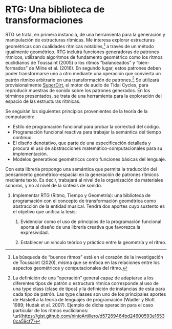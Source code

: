 # RTG: Una biblioteca de transformaciones

RTG se trata, en primera instancia, de una herramienta para la generación y manipulación de estructuras rítmicas. Me interesa explorar estructuras geométricas con cualidades rítmicas notables,[^buenosRitmos] a través de un método igualmente geométrico. RTG incluirá funciones generadoras de patrones rítmicos, utilizando algoritmos de fundamento geométrico como los ritmos euclidianos de Toussaint (2005) o los ritmos “balanceados” y “bien-formados” de Milne et al. (2016). En segundo lugar, estos patrones deben poder transformarse uno a otro mediante una operación que convierta un patrón rítmico arbitrario en una transformación de patrones.[^operación] Se utilizará provisionalmente [SuperDirt](https://github.com/musikinformatik/SuperDirt/), el motor de audio de Tidal Cycles, para reproducir muestras de sonido sobre los patrones generados. En los términos presentados, se trata de una herramienta para la exploración del espacio de las estructuras rítmicas.

[^buenosRitmos]: La búsqueda de “buenos ritmos” está en el corazón de la investigación de Toussaint (2020), misma que se enfoca en las relaciones entre los aspectos geométricos y computacionales del ritmo.

[^operación]: La definición de una “operación” general capaz de adaptarse a los diferentes tipos de patrón o estructura rítmica corresponde al uso de una type class (clase de tipos) y la definición de instancias de esta para cada tipo de patrón. Las type classes son uno de los principales aportes de Haskell a la teoría de lenguajes de programación (Wadler y Blott 1989; Hudak et al. 2007). Ejemplo de dicha operación para el caso particular de los ritmos euclidianos: \url{https://gist.github.com/ninioArtillero/d57269464bd24600593e16530ca59cf7}

Se seguirán los siguientes principios provenientes de la teoría de la computación: 

* Estilo de programación funcional para probar la correctud del código.
* Programación funcional reactiva para trabajar la semántica del tiempo continuo. 
* El diseño denotativo, que parte de una especificación detallada y procura el uso de abstracciones matemático-computacionales para su implementación.
* Modelos generativos geométricos como funciones básicas del lenguaje.

Con esta librería propongo una semántica que permita la traducción del pensamiento
geométrico-espacial en la generación de patrones rítmicos mediante texto. 
Es decir, trabajará al nivel de la organización de materiales
sonoros, y no al nivel de la síntesis de sonido.


1. Implementar RTG (Ritmo, Tiempo y Geometría): una biblioteca de programación con el concepto de transformación geométrica como abstracción de la entidad musical. Tendrá dos aportes cuyo sustento es el objetivo que unifica la tesis:

   1. Evidenciar como el uso de principios de la programación funcional aporta al diseño de una librería creativa que favorezca la expresividad.

   2. Establecer un vínculo teórico y práctico entre la geometría y el ritmo.



